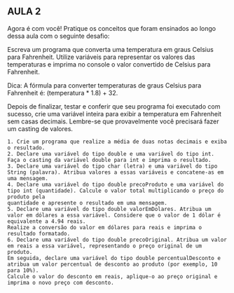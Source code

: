 
## AULA 2

Agora é com você! Pratique os conceitos que foram ensinados ao longo dessa aula com o seguinte desafio:

Escreva um programa que converta uma temperatura em graus Celsius para Fahrenheit. 
Utilize variáveis para representar os valores das temperaturas e imprima no console 
o valor convertido de Celsius para Fahrenheit.

Dica: A fórmula para converter temperaturas de graus Celsius para Fahrenheit é: 
(temperatura * 1.8) + 32.

Depois de finalizar, testar e conferir que seu programa foi executado com sucesso, 
crie uma variável inteira para exibir a temperatura em Fahrenheit 
sem casas decimais. Lembre-se que provavelmente você precisará fazer um casting 
de valores. 


    1. Crie um programa que realize a média de duas notas decimais e exiba o resultado.
    2. Declare uma variável do tipo double e uma variável do tipo int. Faça o casting da variável double para int e imprima o resultado.
    3. Declare uma variável do tipo char (letra) e uma variável do tipo String (palavra). Atribua valores a essas variáveis e concatene-as em uma mensagem.
    4. Declare uma variável do tipo double precoProduto e uma variável do tipo int (quantidade). Calcule o valor total multiplicando o preço do produto pela
    quantidade e apresente o resultado em uma mensagem.
    5. Declare uma variável do tipo double valorEmDolares. Atribua um valor em dólares a essa variável. Considere que o valor de 1 dólar é equivalente a 4.94 reais.
    Realize a conversão do valor em dólares para reais e imprima o resultado formatado.
    6. Declare uma variável do tipo double precoOriginal. Atribua um valor em reais a essa variável, representando o preço original de um produto. 
    Em seguida, declare uma variável do tipo double percentualDesconto e atribua um valor percentual de desconto ao produto (por exemplo, 10 para 10%). 
    Calcule o valor do desconto em reais, aplique-o ao preço original e imprima o novo preço com desconto.


